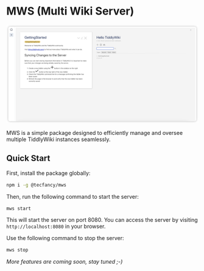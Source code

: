 # MWS (Multi Wiki Server)

![mws](./public/screenshot.png)

MWS is a simple package designed to efficiently manage and oversee multiple TiddlyWiki instances seamlessly.

## Quick Start

First, install the package globally:

```bash
npm i -g @tecfancy/mws
```

Then, run the following command to start the server:

```bash
mws start
```

This will start the server on port 8080. You can access the server by visiting `http://localhost:8080` in your browser.

Use the following command to stop the server:

```bash
mws stop
```

_More features are coming soon, stay tuned ;-)_
